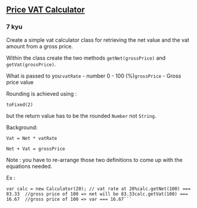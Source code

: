 <h2><a href=https://www.codewars.com/kata/5483930b98aa44a34d000e54/train/javascript target="_blank">Price VAT Calculator</a></h2><h3>7 kyu</h3><p>Create a simple vat calculator class for retrieving the net value and the vat amount from a gross price. </p><p>Within the class create the two methods <code>getNet(grossPrice)</code> and <code>getVat(grossPrice)</code>.</p><p>What is passed to you:<code>vatRate</code>     - number 0 - 100 (%)<code>grossPrice</code>  - Gross price value</p><p>Rounding is achieved using :</p><pre><code class="language-javascript"><span class="cm-variable">toFixed</span>(<span class="cm-number">2</span>)</code></pre><p>but the return value has to be the rounded <code>Number</code> not <code>String</code>.</p><p>Background:</p><p><code>Vat = Net * vatRate</code></p><p><code>Net + Vat = grossPrice</code></p><p>Note : you have to re-arrange those two definitions to come up with the equations needed.</p><p>Ex :</p><pre><code class="language-javascript"><span class="cm-keyword">var</span> <span class="cm-def">calc</span> <span class="cm-operator">=</span> <span class="cm-keyword">new</span> <span class="cm-variable">Calculator</span>(<span class="cm-number">20</span>); <span class="cm-comment">// vat rate at 20%</span><span class="cm-variable">calc</span>.<span class="cm-property">getNet</span>(<span class="cm-number">100</span>) <span class="cm-operator">===</span> <span class="cm-number">83.33</span>  <span class="cm-comment">//gross price of 100 =&gt; net will be 83.33</span><span class="cm-variable">calc</span>.<span class="cm-property">getVat</span>(<span class="cm-number">100</span>) <span class="cm-operator">===</span> <span class="cm-number">16.67</span>  <span class="cm-comment">//gross price of 100 =&gt; var === 16.67```</span></code></pre>